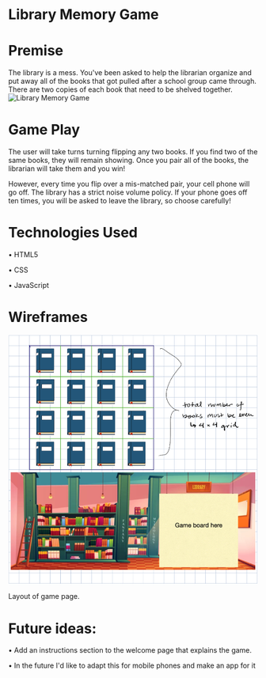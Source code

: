 # Library Memory Game

# Premise
The library is a mess. You've been asked to help the librarian organize and put away all of the books that got pulled after a school group came through.  There are two copies of each book that need to be shelved together. 
![Library Memory Game](https://kmcaloney15.github.io/library-memory-game/)

# Game Play
The user will take turns turning flipping any two books. If you find two of the same books, they will remain showing. Once you pair all of the books, the librarian will take them and you win! 

However, every time you flip over a mis-matched pair, your cell phone will go off. The library has a strict noise volume policy. If your phone goes off ten times, you will be asked to leave the library, so choose carefully!

# Technologies Used
• HTML5

• CSS

• JavaScript

# Wireframes

![Library Memory Game Concept](img/matching-game-wireframe.png)

Layout of game page.

# Future ideas:
• Add an instructions section to the welcome page that explains the game. 

• In the future I'd like to adapt this for mobile phones and make an app for it

